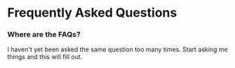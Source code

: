 # Frequently Asked Questions

### Where are the FAQs?

I haven't yet been asked the same question too many times. Start asking me things and this will fill out.
